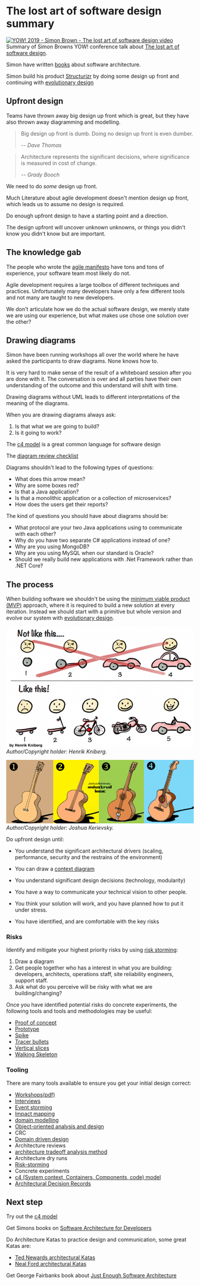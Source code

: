 # The lost art of software design summary
[![YOW! 2019 - Simon Brown - The lost art of software design
 video](YOW!-2019-Simon-Brown-The-lost-art-of-software-design-video.png)](https://youtu.be/XPSZC3mJRO0)
Summary of Simon Browns YOW! conference talk about [The lost art of software design](https://www.youtube.com/watch?v=XPSZC3mJRO0&t=2286s). 

Simon have written [books](https://simonbrown.je/#:~:text=Writing) about software architecture.

Simon build his product [Structurizr](https://structurizr.com/) by doing some design up front and continuing with [evolutionary design](https://mozaicworks.com/blog/what-is-evolutionary-design/#:~:text=Evolutionary%20Design%20is%20the%20practice,an%20iterative%20and%20incremental%20approach.)


## Upfront design
Teams have thrown away big design up front which is great, but they have also thrown away diagramming and modelling.

> Big design up front is dumb. Doing no design up front is even dumber.
>
> -- *Dave Thomas*

> Architecture represents the significant decisions, where significance is measured in cost of change.
>
> -- *Grady Booch*

We need to do *some* design up front.

Much Literature about agile development doesn't mention design up front, which leads us to assume no design is required.

Do enough upfront design to have a starting point and a direction.

The design upfront will uncover unknown unknowns, or things you didn't know you didn't know but are important.

## The knowledge gab
The people who wrote the [agile manifesto](https://agilemanifesto.org/principles.html) have tons and tons of experience, your software team most likely do not.

Agile development requires a large toolbox of different techniques and practices. Unfortunately many developers have only a few different tools and not many are taught to new developers.   

We don't articulate how we do the actual software design, we merely state we are using our experience, but what makes use chose one solution over the other?

## Drawing diagrams

Simon have been running workshops all over the world where he have asked the participants to draw diagrams. None knows how to.

It is very hard to make sense of the result of a whiteboard session after you are done with it. The conversation is over and all parties have their own understanding of the outcome and this understand will shift with time.

Drawing diagrams without UML leads to different interpretations of the meaning of the diagrams.

When you are drawing diagrams always ask:
1. Is that what we are going to build?
1. Is it going to work?


The [c4 model](https://c4model.com/) is a great common language for software design  

The [diagram review checklist](https://c4model.com/review/)

Diagrams shouldn't lead to the following types of questions:
* What does this arrow mean?
* Why are some boxes red?
* Is that a Java application?
* Is that a monolithic application or a collection of microservices?
* How does the users get their reports?

The kind of questions you should have about diagrams should be:
* What protocol are your two Java applications using to communicate with each other?
* Why do you have two separate C# applications instead of one?
* Why are you using MongoDB?
* Why are you using MySQL when our standard is Oracle?
* Should we really build new applications with .Net Framework rather than .NET Core? 

## The process
When building software we shouldn't be using the [minimum viable product (MVP)](https://www.m-files.com/blog/what-is-a-minimum-viable-product-mvp-and-how-can-it-be-applied-in-information-management-projects/) approach, where it is required to build a new solution at every iteration. Instead we should start with a primitive but whole version and evolve our system with [evolutionary design](https://www.industriallogic.com/blog/evolutionary-design/).

![minimum viable product](minimum-viable-product.png)  
*Author/Copyright holder: Henrik Kniberg.*

![evolutionary design](IterativeIncrementalDevelopment.png)  
*Author/Copyright holder: Joshua Kerievsky.*


Do upfront design until:
* You understand the significant architectural drivers (scaling, performance, security and the restrains of the environment)
* You can draw a [context diagram](https://www.edrawmax.com/context-diagram/)

* You understand significant design decisions (technology, modularity)
* You have a way to communicate your technical vision to other people.
* You think your solution will work, and you have planned how to put it under stress.
* You have identified, and are comfortable with the key risks

### Risks

Identify and mitigate your highest priority risks by using [risk storming](https://riskstorming.com/):
1. Draw a diagram
1. Get people together who has a interest in what you are building: developers, architects, operations staff, site reliability engineers, support staff.
1. Ask what do you perceive will be risky with what we are building/changing?

Once you have identified potential risks do concrete experiments, the following tools and tools and methodologies may be useful:
* [Proof of concept](https://sensinum.com/proof-of-concept-in-software-development/)
* [Prototype](https://www.guru99.com/software-engineering-prototyping-model.html)
* [Spike](https://www.visual-paradigm.com/scrum/what-is-scrum-spike/)
* [Tracer bullets](https://flylib.com/books/en/1.315.1.25/1/)
* [Vertical slices](https://agileforall.com/vertical-slices-and-scale/)
* [Walking Skeleton](https://www.henricodolfing.com/2018/04/start-your-project-with-walking-skeleton.html)

### Tooling

There are many tools available to ensure you get your initial design correct:
* [Workshops(pdf)](https://www.ebgconsulting.com/Pubs/Articles/WorkshopsInSDprojects-Gottesdiener.pdf)
* [Interviews](https://www.nngroup.com/articles/user-interviews/)
* [Event storming](https://medium.com/nick-tune-tech-strategy-blog/eventstorming-modelling-tips-to-facilitate-microservice-design-1b1b0b838efc)
* [Impact mapping](https://www.plays-in-business.com/impact-mapping/)
* [domain modelling](http://www.cs.sjsu.edu/~pearce/modules/lectures/ooa/analysis/DomainModeling.htm)
* [Object-oriented analysis and design](https://en.wikipedia.org/wiki/Object-oriented_analysis_and_design)
* CRC
* [Domain driven design](https://concisesoftware.com/architecture-tradeoff-analysis-method-atam/)
* Architecture reviews
* [architecture tradeoff analysis method](https://concisesoftware.com/architecture-tradeoff-analysis-method-atam/)
* Architecture dry runs
* [Risk-storming](https://riskstorming.com/)
* Concrete experiments
* [c4 (System context, Containers, Components, code) model](https://c4model.com/)
* [Architectural Decision Records](https://adr.github.io/)

## Next step
Try out the [c4 model](https://c4model.com/)

Get Simons books on [Software Architecture for Developers](https://leanpub.com/b/software-architecture)

Do Architecture Katas to practice design and communication, some great Katas are:  
* [Ted Newards architectural Katas](https://archkatas.herokuapp.com/)
* [Neal Ford architectural Katas](http://nealford.com/katas/list.html)

Get George Fairbanks book about [Just Enough Software Architecture](https://www.georgefairbanks.com/e-book/)
